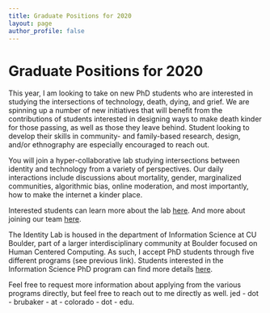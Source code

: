 ```yaml
---
title: Graduate Positions for 2020
layout: page
author_profile: false
---
```


# Graduate Positions for 2020

This year, I am looking to take on new PhD students who are interested in studying the intersections of technology, death, dying, and grief. We are spinning up a number of new initiatives that will benefit from the contributions of students interested in designing ways to make death kinder for those passing, as well as those they leave behind. Student looking to develop their skills in community- and family-based research, design, and/or ethnography are especially encouraged to reach out.

You will join a hyper-collaborative lab studying intersections between identity and technology from a variety of perspectives. Our daily interactions include discussions about mortality, gender, marginalized communities, algorithmic bias, online moderation, and most importantly, how to make the internet a kinder place.

Interested students can learn more about the lab [here](https://cmci.colorado.edu/idlab/).
And more about joining our team [here](https://cmci.colorado.edu/idlab/join/).

The Identity Lab is housed in the department of Information Science at CU Boulder, part of a larger interdisciplinary community at Boulder focused on Human Centered Computing. As such, I accept PhD students through five different programs (see previous link). Students interested in the Information Science PhD program can find more details [here](https://www.colorado.edu/infoscience/phd-2020).

Feel free to request more information about applying from the various programs directly, but feel free to reach out to me directly as well. jed - dot - brubaker - at - colorado - dot - edu.
